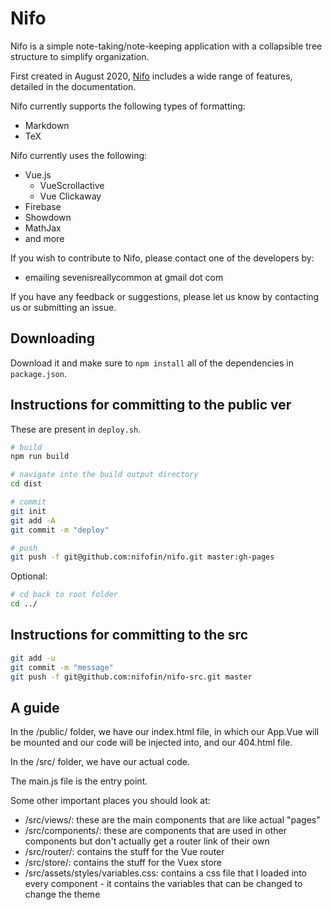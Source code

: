 # Nifo

Nifo is a simple note-taking/note-keeping application with a collapsible tree structure to simplify organization.

First created in August 2020, [Nifo](https:;//nifofin.github.io/nifo/) includes a wide range of features, detailed in the documentation.

Nifo currently supports the following types of formatting:

- Markdown
- TeX

Nifo currently uses the following:

- Vue.js
  - VueScrollactive
  - Vue Clickaway
- Firebase
- Showdown
- MathJax
- and more

If you wish to contribute to Nifo, please contact one of the developers by:

- emailing sevenisreallycommon at gmail dot com

If you have any feedback or suggestions, please let us know by contacting us or submitting an issue.

## Downloading

Download it and make sure to `npm install` all of the dependencies in `package.json`.

## Instructions for committing to the public ver
These are present in `deploy.sh`.
```bash
# build
npm run build
```

```bash
# navigate into the build output directory
cd dist
```

```bash
# commit
git init
git add -A
git commit -m "deploy"
```

```bash
# push
git push -f git@github.com:nifofin/nifo.git master:gh-pages
```
Optional:
```bash
# cd back to root folder
cd ../
```

## Instructions for committing to the src
```bash
git add -u
git commit -m "message"
git push -f git@github.com:nifofin/nifo-src.git master
```

## A guide
In the /public/ folder, we have our index.html file, in which our App.Vue will be mounted and our code will be injected into, and our 404.html file.

In the /src/ folder, we have our actual code.

The main.js file is the entry point.

Some other important places you should look at:

- /src/views/: these are the main components that are like actual "pages"
- /src/components/: these are components that are used in other components but don't actually get a router link of their own
- /src/router/: contains the stuff for the Vue router
- /src/store/: contains the stuff for the Vuex store
- /src/assets/styles/variables.css: contains a css file that I loaded into every component - it contains the variables that can be changed to change the theme
